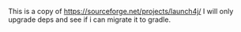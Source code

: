 This is a copy of https://sourceforge.net/projects/launch4j/
I will only upgrade deps and see if i can migrate it to gradle.

